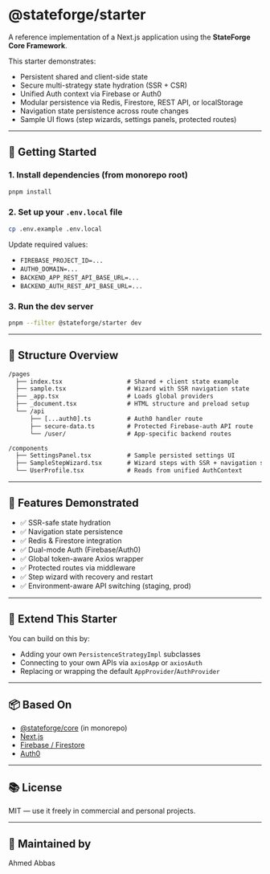 # @stateforge/starter

A reference implementation of a Next.js application using the **StateForge Core Framework**.

This starter demonstrates:
- Persistent shared and client-side state
- Secure multi-strategy state hydration (SSR + CSR)
- Unified Auth context via Firebase or Auth0
- Modular persistence via Redis, Firestore, REST API, or localStorage
- Navigation state persistence across route changes
- Sample UI flows (step wizards, settings panels, protected routes)

---

## 🔧 Getting Started

### 1. Install dependencies (from monorepo root)

```bash
pnpm install
```

### 2. Set up your `.env.local` file

```bash
cp .env.example .env.local
```

Update required values:
- `FIREBASE_PROJECT_ID=...`
- `AUTH0_DOMAIN=...`
- `BACKEND_APP_REST_API_BASE_URL=...`
- `BACKEND_AUTH_REST_API_BASE_URL=...`

### 3. Run the dev server

```bash
pnpm --filter @stateforge/starter dev
```

---

## 📁 Structure Overview

```txt
/pages
  ├── index.tsx                  # Shared + client state example
  ├── sample.tsx                 # Wizard with SSR navigation state
  ├── _app.tsx                   # Loads global providers
  ├── _document.tsx              # HTML structure and preload setup
  └── /api
      ├── [...auth0].ts          # Auth0 handler route
      ├── secure-data.ts         # Protected Firebase-auth API route
      └── /user/                 # App-specific backend routes

/components
  ├── SettingsPanel.tsx          # Sample persisted settings UI
  ├── SampleStepWizard.tsx       # Wizard steps with SSR + navigation state
  └── UserProfile.tsx            # Reads from unified AuthContext
```

---

## 🚀 Features Demonstrated

- ✅ SSR-safe state hydration
- ✅ Navigation state persistence
- ✅ Redis & Firestore integration
- ✅ Dual-mode Auth (Firebase/Auth0)
- ✅ Global token-aware Axios wrapper
- ✅ Protected routes via middleware
- ✅ Step wizard with recovery and restart
- ✅ Environment-aware API switching (staging, prod)

---

## 🧩 Extend This Starter

You can build on this by:
- Adding your own `PersistenceStrategyImpl` subclasses
- Connecting to your own APIs via `axiosApp` or `axiosAuth`
- Replacing or wrapping the default `AppProvider`/`AuthProvider`

---

## 📦 Based On

- [@stateforge/core](https://github.com/ahmed-abbas-code/stateforge) (in monorepo)
- [Next.js](https://nextjs.org)
- [Firebase / Firestore](https://firebase.google.com)
- [Auth0](https://auth0.com)

---

## 📚 License

MIT — use it freely in commercial and personal projects.

---

## 🙌 Maintained by

Ahmed Abbas